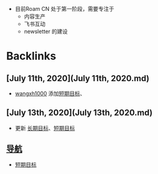 - 目前Roam CN 处于第一阶段，需要专注于
    - 内容生产
    - 飞书互动
    - newsletter 的建设

# Backlinks
## [July 11th, 2020](July 11th, 2020.md)
- [wangxh1000](wangxh1000.md) 添加[短期目标](短期目标.md)、

## [July 13th, 2020](July 13th, 2020.md)
- 更新 [长期目标](长期目标.md)、[短期目标](短期目标.md)

## [导航](导航.md)
- [短期目标](短期目标.md)

